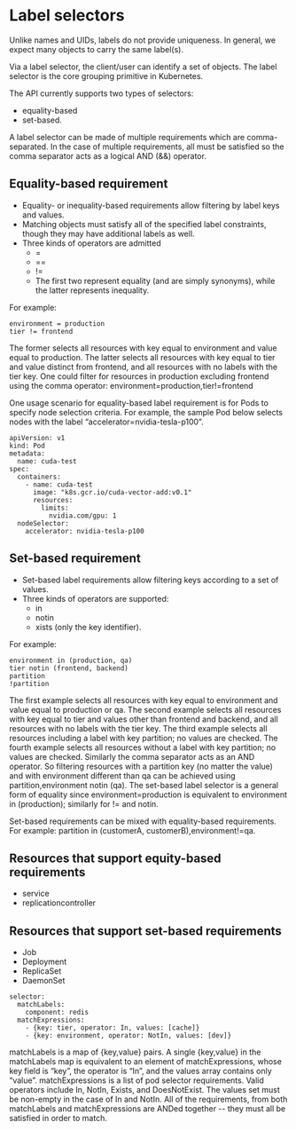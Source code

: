 # Label selectors

Unlike names and UIDs, labels do not provide uniqueness. In general, we expect many objects to carry the same label(s).

Via a label selector, the client/user can identify a set of objects. The label selector is the core grouping primitive in Kubernetes.

The API currently supports two types of selectors: 
- equality-based
- set-based. 

A label selector can be made of multiple requirements which are comma-separated. In the case of multiple requirements, all must be satisfied so the comma separator acts as a logical AND (&&) operator.

## Equality-based requirement

- Equality- or inequality-based requirements allow filtering by label keys and values. 
- Matching objects must satisfy all of the specified label constraints, though they may have additional labels as well. 
- Three kinds of operators are admitted 
  - =
  - ==
  - !=
  - The first two represent equality (and are simply synonyms), while the latter represents inequality. 

For example:

```
environment = production
tier != frontend
```

The former selects all resources with key equal to environment and value equal to production. The latter selects all resources with key equal to tier and value distinct from frontend, and all resources with no labels with the tier key. One could filter for resources in production excluding frontend using the comma operator: environment=production,tier!=frontend

One usage scenario for equality-based label requirement is for Pods to specify node selection criteria. For example, the sample Pod below selects nodes with the label “accelerator=nvidia-tesla-p100”.

```
apiVersion: v1
kind: Pod
metadata:
  name: cuda-test
spec:
  containers:
    - name: cuda-test
      image: "k8s.gcr.io/cuda-vector-add:v0.1"
      resources:
        limits:
          nvidia.com/gpu: 1
  nodeSelector:
    accelerator: nvidia-tesla-p100
```

## Set-based requirement

- Set-based label requirements allow filtering keys according to a set of values. 
- Three kinds of operators are supported: 
  - in
  - notin
  - xists (only the key identifier). 

For example:

```
environment in (production, qa)
tier notin (frontend, backend)
partition
!partition
```

The first example selects all resources with key equal to environment and value equal to production or qa. The second example selects all resources with key equal to tier and values other than frontend and backend, and all resources with no labels with the tier key. The third example selects all resources including a label with key partition; no values are checked. The fourth example selects all resources without a label with key partition; no values are checked. Similarly the comma separator acts as an AND operator. So filtering resources with a partition key (no matter the value) and with environment different than  qa can be achieved using partition,environment notin (qa). The set-based label selector is a general form of equality since environment=production is equivalent to environment in (production); similarly for != and notin.

Set-based requirements can be mixed with equality-based requirements. For example: partition in (customerA, customerB),environment!=qa.

## Resources that support equity-based requirements

- service 
- replicationcontroller

## Resources that support set-based requirements

- Job
- Deployment
- ReplicaSet
- DaemonSet

```
selector:
  matchLabels:
    component: redis
  matchExpressions:
    - {key: tier, operator: In, values: [cache]}
    - {key: environment, operator: NotIn, values: [dev]}    
```

matchLabels is a map of {key,value} pairs. A single {key,value} in the matchLabels map is equivalent to an element of matchExpressions, whose key field is “key”, the operator is “In”, and the values array contains only “value”. matchExpressions is a list of pod selector requirements. Valid operators include In, NotIn, Exists, and DoesNotExist. The values set must be non-empty in the case of In and NotIn. All of the requirements, from both matchLabels and matchExpressions are ANDed together -- they must all be satisfied in order to match.